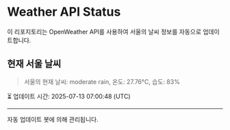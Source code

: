 
# Weather API Status

이 리포지토리는 OpenWeather API를 사용하여 서울의 날씨 정보를 자동으로 업데이트합니다.

## 현재 서울 날씨
> 서울의 현재 날씨: moderate rain, 온도: 27.76°C, 습도: 83%

⏳ 업데이트 시간: 2025-07-13 07:00:48 (UTC)

---
자동 업데이트 봇에 의해 관리됩니다.
